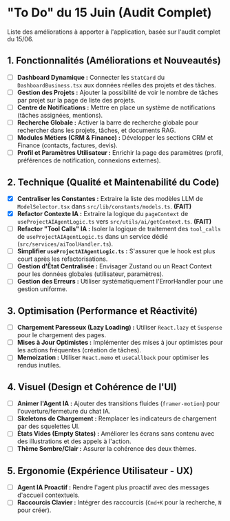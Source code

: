 
# "To Do" du 15 Juin (Audit Complet)

Liste des améliorations à apporter à l'application, basée sur l'audit complet du 15/06.

## 1. Fonctionnalités (Améliorations et Nouveautés)

- [ ] **Dashboard Dynamique :** Connecter les `StatCard` du `DashboardBusiness.tsx` aux données réelles des projets et des tâches.
- [ ] **Gestion des Projets :** Ajouter la possibilité de voir le nombre de tâches par projet sur la page de liste des projets.
- [ ] **Centre de Notifications :** Mettre en place un système de notifications (tâches assignées, mentions).
- [ ] **Recherche Globale :** Activer la barre de recherche globale pour rechercher dans les projets, tâches, et documents RAG.
- [ ] **Modules Métiers (CRM & Finance) :** Développer les sections CRM et Finance (contacts, factures, devis).
- [ ] **Profil et Paramètres Utilisateur :** Enrichir la page des paramètres (profil, préférences de notification, connexions externes).

## 2. Technique (Qualité et Maintenabilité du Code)

- [x] **Centraliser les Constantes :** Extraire la liste des modèles LLM de `ModelSelector.tsx` dans `src/lib/constants/models.ts`. **(FAIT)**
- [x] **Refactor Contexte IA :** Extraire la logique du `pageContext` de `useProjectAIAgentLogic.ts` vers `src/utils/ai/getContext.ts`. **(FAIT)**
- [ ] **Refactor "Tool Calls" IA :** Isoler la logique de traitement des `tool_calls` de `useProjectAIAgentLogic.ts` dans un service dédié (`src/services/aiToolHandler.ts`).
- [ ] **Simplifier `useProjectAIAgentLogic.ts` :** S'assurer que le hook est plus court après les refactorisations.
- [ ] **Gestion d'État Centralisée :** Envisager Zustand ou un React Context pour les données globales (utilisateur, paramètres).
- [ ] **Gestion des Erreurs :** Utiliser systématiquement l'ErrorHandler pour une gestion uniforme.

## 3. Optimisation (Performance et Réactivité)

- [ ] **Chargement Paresseux (Lazy Loading) :** Utiliser `React.lazy` et `Suspense` pour le chargement des pages.
- [ ] **Mises à Jour Optimistes :** Implémenter des mises à jour optimistes pour les actions fréquentes (création de tâches).
- [ ] **Memoization :** Utiliser `React.memo` et `useCallback` pour optimiser les rendus inutiles.

## 4. Visuel (Design et Cohérence de l'UI)

- [ ] **Animer l'Agent IA :** Ajouter des transitions fluides (`framer-motion`) pour l'ouverture/fermeture du chat IA.
- [ ] **Skeletons de Chargement :** Remplacer les indicateurs de chargement par des squelettes UI.
- [ ] **États Vides (Empty States) :** Améliorer les écrans sans contenu avec des illustrations et des appels à l'action.
- [ ] **Thème Sombre/Clair :** Assurer la cohérence des deux thèmes.

## 5. Ergonomie (Expérience Utilisateur - UX)

- [ ] **Agent IA Proactif :** Rendre l'agent plus proactif avec des messages d'accueil contextuels.
- [ ] **Raccourcis Clavier :** Intégrer des raccourcis (`Cmd+K` pour la recherche, `N` pour créer).
